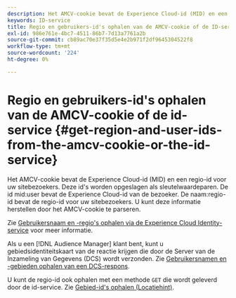 ```yaml
---
description: Het AMCV-cookie bevat de Experience Cloud-id (MID) en een regio-id voor uw sitebezoekers. Deze id's worden opgeslagen als sleutelwaardeparen. De id van de middelste gebruiker bevat de Experience Cloud-id van de bezoeker. De naam van de regio-id bevat de regio-id voor uw sitebezoekers. U kunt deze informatie herstellen door het AMCV-cookie te parseren.
keywords: ID-service
title: Regio en gebruikers-id's ophalen van de AMCV-cookie of de ID-service
exl-id: 986e761e-4bc7-4511-86b7-7d13a7761a2b
source-git-commit: cb89ac70e37f35d5e4e2b971f2df9645304522f8
workflow-type: tm+mt
source-wordcount: '224'
ht-degree: 0%

---
```


# Regio en gebruikers-id&#39;s ophalen van de AMCV-cookie of de id-service {#get-region-and-user-ids-from-the-amcv-cookie-or-the-id-service}

Het AMCV-cookie bevat de Experience Cloud-id (MID) en een regio-id voor uw sitebezoekers. Deze id&#39;s worden opgeslagen als sleutelwaardeparen. De id mid:user bevat de Experience Cloud-id van de bezoeker. De naam:regio-id bevat de regio-id voor uw sitebezoekers. U kunt deze informatie herstellen door het AMCV-cookie te parseren.

Zie [Gebruikersnaam en -regio&#39;s ophalen via de Experience Cloud Identity-service](https://experienceleague.adobe.com/docs/audience-manager/user-guide/api-and-sdk-code/dcs/dcs-apis/dcs-mcid-ids.html) voor meer informatie.

Als u een [!DNL Audience Manager] klant bent, kunt u gebiedsidentiteitskaart van de reactie krijgen die door de Server van de Inzameling van Gegevens (DCS) wordt verzonden. Zie [Gebruikersnamen en -gebieden ophalen van een DCS-respons](https://experienceleague.adobe.com/docs/audience-manager/user-guide/api-and-sdk-code/dcs/dcs-apis/dcs-aam-ids.html).

U kunt de regio-id ook ophalen met een methode `GET` die wordt geleverd door de id-service. Zie [Gebied-id&#39;s ophalen (Locatiehint)](../library/get-set/getlocationhint.md#reference-a761030ff06c4439946bb56febf42d4c).
